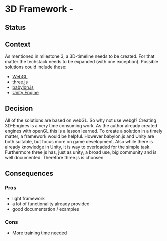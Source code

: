 # 3D Framework -

## Status



## Context

As mentioned in milestone 3, a 3D-timeline needs to be created. For that matter the techstack needs to be expanded (with one exception). Possible solutions could include these:

- [WebGL](https://get.webgl.org/)
- [three.js](https://threejs.org/)
- [babylon.js](https://www.babylonjs.com/)
- [Unity Engine](https://unity.com/de)

## Decision
All of the solutions are based on webGL. So why not use webgl? Creating 3D-Engines is a very time consuming work. As the author already created engines with openGL this is a lesson learned. To create a solution in a timely matter, a framework would be helpful. 
However babylon.js and Unity are both suitable, but focus more on game development. Also while there is already knowledge in Unity, it is way to overloaded for the simple task. Furthermore three js has, just as unity, a broad use, big community and is well documented. 
Therefore three.js is choosen. 

## Consequences

### Pros
- light framework 
- a lot of functionality already provided
- good documentation / examples
### Cons
- More training time needed


